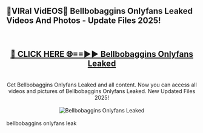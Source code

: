<h2>🔴VIRal VidEOS🔴 Bellbobaggins Onlyfans Leaked Videos And Photos - Update Files 2025!</h2>
<br>
<div align="center">
<h2><a href="https://virallinks.top/odZfE0" rel="nofollow">🔴 CLICK HERE 🌐==►► Bellbobaggins Onlyfans Leaked</a></h2>
<br>
Get Bellbobaggins Onlyfans Leaked and all content. Now you can access all videos and pictures of Bellbobaggins Onlyfans Leaked. New Updated Files 2025!
<br>
<br>
<a href="https://virallinks.top/odZfE0" rel="nofollow" data-target="animated-image.originalLink"><img src="https://i.imgur.com/dJHk4Zq.gif)" alt="Bellbobaggins Onlyfans Leaked" style="max-width: 100%; display: inline-block;" data-target="animated-image.originalImage"></a>
</div>
<br>
bellbobaggins onlyfans leak